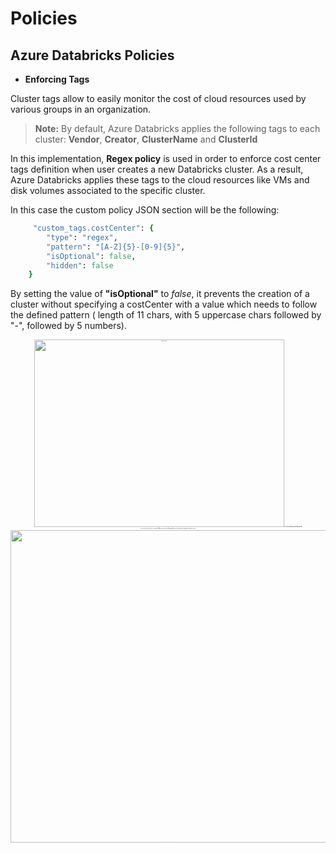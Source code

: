 # Policies
## Azure Databricks Policies
* **Enforcing Tags**
    
Cluster tags allow to easily monitor the cost of cloud resources used by various groups in an organization. 

>**Note:** By default, Azure Databricks applies the following tags to each cluster: **Vendor**, **Creator**, **ClusterName** and **ClusterId**


In this implementation, **Regex policy** is used in order to enforce cost center tags definition when user creates a new Databricks cluster. As a result, Azure Databricks applies these tags to the cloud resources like VMs and disk volumes associated to the specific cluster. 

 In this case the custom policy JSON section will be the following: 

~~~ruby
     "custom_tags.costCenter": {
        "type": "regex",
        "pattern": "[A-Z]{5}-[0-9]{5}",
        "isOptional": false,
        "hidden": false
    } 
~~~
By setting the value of **"isOptional"** to *false*, it prevents the creation of a cluster without specifying a costCenter with a value which needs to follow the defined pattern ( length of 11 chars, with 5 uppercase chars followed by "-", followed by 5 numbers). 

<div style="width:image width px; font-size:10%; text-align:center;"><img src="https://github.com/Azure/data-node/blob/adb-regex/code/policies/DefiningCostCenter-DatabricksUX.png" alt="alternate text" width="400" height="300" style="padding-bottom:0.5em;" /> <b>Cost Center Defined in the Databricks UX</b>
    
As a result, when the cluster is created, the VMs provisioned in the Managed Resource Group will have assigned the defined cost tag. 

<div style="width:image width px; font-size:10%; text-align:center;"><img src="https://github.com/Azure/data-node/blob/adb-regex/code/policies/CostCenterDefined-Portal.png" alt="alternate text" width="800" height="500" style="padding-bottom:0.5em;" /> <b>Provisioned VMs with the cost tags assigned</b>

